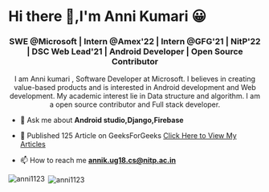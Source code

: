 <h1>Hi there 👋,I'm Anni Kumari 😀</h1>

<!--
**Anni1123/Anni1123** is a ✨ _special_ ✨ repository because its `README.md` (this file) appears on your GitHub profile.
-->
<h3 align="center">SWE @Microsoft | Intern @Amex'22 | Intern @GFG'21 | NitP'22 | DSC Web Lead'21 | Android Developer | Open Source Contributor</h3>

<!--
- 👨‍💻Visit My Portfolio site [](https://anni1123.github.io/MyPortfolio/)
-->

<p align="center">I am Anni kumari , Software Developer at Microsoft. I believes in creating value-based products and is interested in Android development and Web development. My academic interest lie in Data structure and algorithm. I am a open source contributor and Full stack developer.</p>


- 💬 Ask me about **Android studio,Django,Firebase**
- 💬 Published 125 Article on GeeksForGeeks  [Click Here to View My Articles](https://auth.geeksforgeeks.org/user/annianni/articles)

- 📫 How to reach me **annik.ug18.cs@nitp.ac.in**

<!--
- ⚡ Fun fact **If I won award for laziness.I will send somebody to pick it for me😂😂**

-->
<p><img align="left" src="https://github-readme-stats.vercel.app/api/top-langs/?username=anni1123&layout=compact&hide=html&theme=radical" alt="anni1123" /></p>

<p>&nbsp;<img align="center" src="https://github-readme-stats.vercel.app/api?username=anni1123&show_icons=true&theme=radical&count_private=true" alt="anni1123" /></p>

